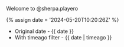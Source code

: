 ---
---

Welcome to @sherpa.playero

{% assign date = '2024-05-20T10:20:26Z' %}

- Original date - {{ date }}
- With timeago filter - {{ date | timeago }}
